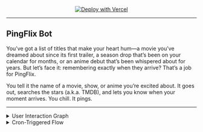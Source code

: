 <p align="center"><a href="https://vercel.com/new/clone?repository-url=https%3A%2F%2Fgithub.com%2FAnkitK-NITB%2Fping-flix-bot&env=BOT_TOKEN,TMDB_API_KEY,SUPABASE_URL,SUPABASE_KEY,CRON_SECRET"><img src="https://vercel.com/button" alt="Deploy with Vercel"/></a></p>

---
## PingFlix Bot 

You’ve got a list of titles that make your heart hum—a movie you’ve dreamed about since its first trailer, a season drop that’s been on your calendar for months, or an anime debut that’s been whispered about for years. But let’s face it: remembering exactly when they arrive? That’s a job for PingFlix.

You tell it the name of a movie, show, or anime you’re excited about. It goes out, searches the stars (a.k.a. TMDB), and lets you know when your moment arrives. 
You chill. It pings.

---


<details>
  <summary>User Interaction Graph</summary>
  
  This flowchart illustrates how a Telegram user sends a request, interacts with the TMDB API, and stores notifications in the Supabase database.
  <div>
    
``` mermaid
graph
    A[Telegram User] -->|Sends Request| B[Vercel Serverless Function]
    B -->|Sends Search Query| C[TMDB API]
    C -->|Returns Results| B
    B -->|Stores Notification| D[(Supabase Database)]
```
  </div>
</details>

<details>
  <summary>Cron-Triggered Flow</summary>
  This flowchart shows how GitHub Actions triggers daily notifications, fetching due notifications from the Supabase database and sending them to the Telegram user.
  <div>
    
``` mermaid
flowchart
    A[Daily Cron Trigger] --> B{Check Database}
    B -->|New Releases| C[Prepare Notifications]
    C --> D{Send via Telegram API}
    D -->|Success| E[Mark as Notified]
    D -->|Failure| F[Log Error]
    B -->|No Releases| G[Exit]
```
  </div>
</details>
